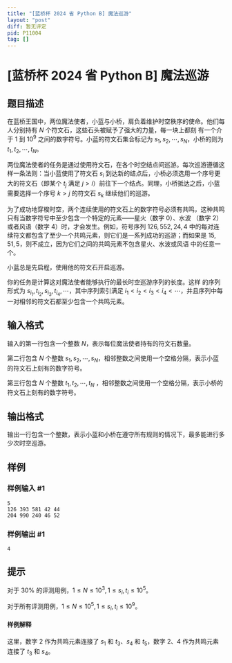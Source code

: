 ```yaml
---
title: "[蓝桥杯 2024 省 Python B] 魔法巡游"
layout: "post"
diff: 暂无评定
pid: P11004
tag: []
---
```

# [蓝桥杯 2024 省 Python B] 魔法巡游
## 题目描述

在蓝桥王国中，两位魔法使者，小蓝与小桥，肩负着维护时空秩序的使命。他们每人分别持有 $N$ 个符文石，这些石头被赋予了强大的力量，每一块上都刻
有一个介于 $1$ 到 $10^9$ 之间的数字符号。小蓝的符文石集合标记为 $s_1, s_2, \cdots , s_N$，小桥的则为 $t_1, t_2, \cdots , t_N$。

两位魔法使者的任务是通过使用符文石，在各个时空结点间巡游。每次巡游遵循这样一条法则：当小蓝使用了符文石 $s_i$ 到达新的结点后，小桥必须选用一个序号更大的符文石（即某个 $t_j$ 满足 $j > i$）前往下一个结点。同理，小桥抵达之后，小蓝需要选择一个序号 $k > j$ 的符文石 $s_k$ 继续他们的巡游。

为了成功地穿梭时空，两个连续使用的符文石上的数字符号必须有共鸣，这种共鸣只有当数字符号中至少包含一个特定的元素——星火（数字 $0$）、水波
（数字 $2$）或者风语（数字 $4$）时，才会发生。例如，符号序列 $126, 552, 24, 4$ 中的每对连续符文都包含了至少一个共鸣元素，则它们是一系列成功的巡游；而如果是 $15, 51, 5$，则不成立，因为它们之间的共鸣元素不包含星火、水波或风语
中的任意一个。

小蓝总是先启程，使用他的符文石开启巡游。

你的任务是计算这对魔法使者能够执行的最长时空巡游序列的长度。这样
的序列形式为 $s_{i_1}, t_{i_2}, s_{i_3}, t_{i_4}, \cdots$，其中序列索引满足 $i_1 < i_2 < i_3 < i_4 < \cdots$，并且序列中每一对相邻的符文石都至少包含一个共鸣元素。

## 输入格式

输入的第一行包含一个整数 $N$，表示每位魔法使者持有的符文石数量。

第二行包含 $N$ 个整数 $s_1, s_2, \cdots , s_N$，相邻整数之间使用一个空格分隔，表示小蓝的符文石上刻有的数字符号。

第三行包含 $N$ 个整数 $t_1, t_2, \cdots , t_N$ ，相邻整数之间使用一个空格分隔，表示小桥的符文石上刻有的数字符号。


## 输出格式

输出一行包含一个整数，表示小蓝和小桥在遵守所有规则的情况下，最多能进行多少次时空巡游。

## 样例

### 样例输入 #1
```
5
126 393 581 42 44
204 990 240 46 52

```
### 样例输出 #1
```
4

```
## 提示

对于 $30\%$ 的评测用例，$1 \le N \le 10^3,1 \le s_i
, t_i \le 10^5$。

对于所有评测用例，$1 \le N \le 10^5,1 ≤ s_i
, t_i \le 10^9$。
#### 样例解释
这里，数字 $2$ 作为共鸣元素连接了 $s_1$ 和 $t_3$、$s_4$ 和 $t_5$，数字 $2$、$4$ 作为共鸣元素
连接了 $t_3$ 和 $s_4$。
